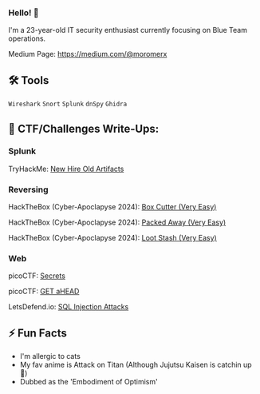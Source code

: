 ### Hello! 👋
I'm a 23-year-old IT security enthusiast currently focusing on Blue Team operations.

Medium Page: https://medium.com/@moromerx

## 🛠️ Tools
`Wireshark` `Snort` `Splunk` `dnSpy` `Ghidra`

## 🏴 CTF/Challenges Write-Ups:

### Splunk
TryHackMe: [New Hire Old Artifacts](Challenges/Splunk/New-Hire-Old-Artifacts{THM}.md)

### Reversing

HackTheBox (Cyber-Apoclapyse 2024): [Box Cutter (Very Easy)](https://github.com/moromerx/Blue-Team/blob/main/Challenges/Reverse%20Engineering/BoxCutter%7BHTB%7D.md)

HackTheBox (Cyber-Apoclapyse 2024): [Packed Away (Very Easy)](https://github.com/moromerx/Blue-Team/blob/main/Challenges/Reverse%20Engineering/PackedAway%7BHTB%7D.md)

HackTheBox (Cyber-Apoclapyse 2024): [Loot Stash (Very Easy)](https://github.com/moromerx/Blue-Team/blob/main/Challenges/Reverse%20Engineering/LootStash%7BHTB%7D.md)

### Web

picoCTF: [Secrets](https://github.com/moromerx/CTF-Challenges/blob/main/Challenges/Web%20Exploitation/picoCTF-Secrets.md)

picoCTF: [GET aHEAD](https://github.com/moromerx/CTF-Challenges/blob/main/Challenges/Web%20Exploitation/picoCTF-GET-aHEAD.md)

LetsDefend.io: [SQL Injection Attacks](https://github.com/moromerx/Detecting-Web-Attacks/blob/main/SQL-Injection-Attacks.md)

## ⚡ Fun Facts
* I'm allergic to cats
* My fav anime is Attack on Titan (Although Jujutsu Kaisen is catchin up 👀)
* Dubbed as the 'Embodiment of Optimism'

<!--
**moromerx/moromerx** is a ✨ _special_ ✨ repository because its `README.md` (this file) appears on your GitHub profile.

Here are some ideas to get you started:

## 🧱 Currently working on
(Updating soon...)

- 🔭 I’m currently working on ...
- 🌱 I’m currently learning ...
- 👯 I’m looking to collaborate on ...
- 🤔 I’m looking for help with ...
- 💬 Ask me about ...
- 📫 How to reach me: ...
- 😄 Pronouns: ...
- ⚡ Fun fact: ...
-->
